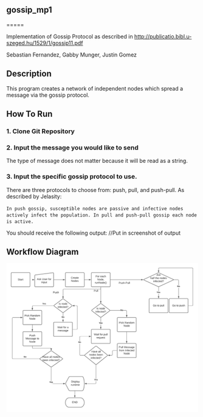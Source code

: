 ## gossip_mp1
=====

Implementation of Gossip Protocol as described in http://publicatio.bibl.u-szeged.hu/1529/1/gossip11.pdf

Sebastian Fernandez, Gabby Munger, Justin Gomez

Description
-----
This program creates a network of independent nodes which spread a message via the gossip protocol. 

How To Run
----
### 1.  Clone Git Repository
### 2.  Input the message you would like to send
The type of message does not matter because it will be read as a string.
### 3.  Input the specific gossip protocol to use.
There are three protocols to choose from: push, pull, and push-pull. As described by Jelasity:

`In push gossip, susceptible nodes are passive and infective nodes actively infect the population. In pull and push-pull gossip each node is active.`

You should receive the following output:
//Put in screenshot of output



Workflow Diagram
----
![Gossip Protocol Workflow Diagram](https://github.com/mungerg/gossip_mp1/blob/main/Gossip%20Protocol.png)
